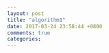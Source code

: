 ```yaml
---
layout: post
title: "algorithm1"
date: 2017-03-24 23:58:44 +0800
comments: true
categories: 
---
```

